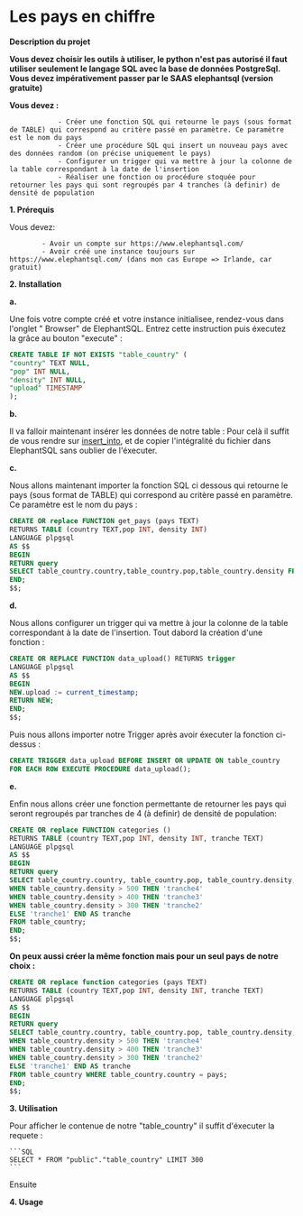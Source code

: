 


 
# Les pays en chiffre


**Description du projet**

**Vous devez choisir les outils à utiliser, le python n'est pas autorisé il faut utiliser seulement le langage SQL avec la base de données PostgreSql. Vous devez impérativement passer par le SAAS elephantsql (version gratuite)**

**Vous devez :**

                - Créer une fonction SQL qui retourne le pays (sous format de TABLE) qui correspond au critère passé en paramètre. Ce paramètre est le nom du pays
                - Créer une procédure SQL qui insert un nouveau pays avec des données random (on précise uniquement le pays)
                - Configurer un trigger qui va mettre à jour la colonne de la table correspondant à la date de l'insertion
                - Réaliser une fonction ou procédure stoquée pour retourner les pays qui sont regroupés par 4 tranches (à definir) de densité de population


**1. Prérequis**

Vous devez: 

            - Avoir un compte sur https://www.elephantsql.com/ 
            - Avoir créé une instance toujours sur https://www.elephantsql.com/ (dans mon cas Europe => Irlande, car gratuit)


**2. Installation**

__a.__  
    
Une fois votre compte créé et votre instance initialisee, rendez-vous dans l'onglet " Browser" de ElephantSQL.
Entrez cette instruction puis éxecutez la grâce au bouton "execute" : 

```SQL
CREATE TABLE IF NOT EXISTS "table_country" (
"country" TEXT NULL,
"pop" INT NULL,
"density" INT NULL,
"upload" TIMESTAMP
);
```

__b.__  

Il va falloir maintenant insérer les données de notre table :
Pour celà il suffit de vous rendre sur [insert_into](https://github.com/TOMCASS/P3_pays/blob/origin/developTom/creation_table/insert_into.sql), et de copier l'intégralité du fichier dans ElephantSQL sans oublier de l'éxecuter.

__c.__  
    
Nous allons maintenant importer la fonction SQL ci dessous qui retourne le pays (sous format de TABLE) 
qui correspond au critère passé en paramètre. Ce paramètre est le nom du pays : 

```SQL
CREATE OR replace FUNCTION get_pays (pays TEXT) 
RETURNS TABLE (country TEXT,pop INT, density INT)
LANGUAGE plpgsql
AS $$
BEGIN
RETURN query 
SELECT table_country.country,table_country.pop,table_country.density FROM table_country WHERE table_country.country = pays;
END;
$$;
```  
                                
__d.__  
    
Nous allons configurer un trigger qui va mettre à jour la colonne de la table correspondant à la 
date de l'insertion.
Tout dabord la création d'une fonction : 

```SQL
CREATE OR REPLACE FUNCTION data_upload() RETURNS trigger
LANGUAGE plpgsql
AS $$
BEGIN
NEW.upload := current_timestamp;
RETURN NEW;
END;
$$;
```
Puis nous allons importer notre Trigger après avoir éxecuter la fonction ci-dessus : 

```SQL
CREATE TRIGGER data_upload BEFORE INSERT OR UPDATE ON table_country      
FOR EACH ROW EXECUTE PROCEDURE data_upload();
```

__e.__
    
Enfin nous allons créer une fonction permettante de retourner les pays qui seront regroupés par tranches de 4 (à definir)
de densité de population:

```SQL
CREATE OR replace FUNCTION categories () 
RETURNS TABLE (country TEXT,pop INT, density INT, tranche TEXT)
LANGUAGE plpgsql
AS $$
BEGIN
RETURN query 
SELECT table_country.country, table_country.pop, table_country.density, CASE
WHEN table_country.density > 500 THEN 'tranche4'
WHEN table_country.density > 400 THEN 'tranche3'
WHEN table_country.density > 300 THEN 'tranche2'
ELSE 'tranche1' END AS tranche
FROM table_country;
END;
$$;
```
__On peux aussi créer la même fonction mais pour un seul pays de notre choix :__

```SQL
CREATE OR replace function categories (pays TEXT) 
RETURNS TABLE (country TEXT,pop INT, density INT, tranche TEXT)
LANGUAGE plpgsql
AS $$
BEGIN
RETURN query 
SELECT table_country.country, table_country.pop, table_country.density, CASE
WHEN table_country.density > 500 THEN 'tranche4'
WHEN table_country.density > 400 THEN 'tranche3'
WHEN table_country.density > 300 THEN 'tranche2'
ELSE 'tranche1' END AS tranche
FROM table_country WHERE table_country.country = pays;
END;
$$;
```


**3. Utilisation** 

Pour afficher le contenue de notre "table_country" il suffit d'éxecuter la requete :

    ```SQL
    SELECT * FROM "public"."table_country" LIMIT 300
    ```

Ensuite 



**4. Usage** 





